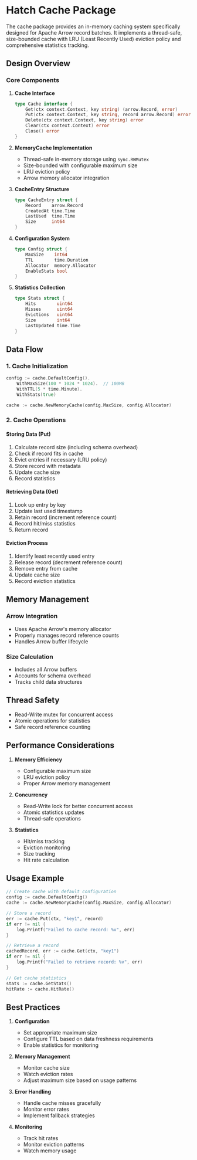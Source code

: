 # Hatch Cache Package

The cache package provides an in-memory caching system specifically designed for Apache Arrow record batches. It implements a thread-safe, size-bounded cache with LRU (Least Recently Used) eviction policy and comprehensive statistics tracking.

## Design Overview

### Core Components

1. **Cache Interface**

   ```go
   type Cache interface {
       Get(ctx context.Context, key string) (arrow.Record, error)
       Put(ctx context.Context, key string, record arrow.Record) error
       Delete(ctx context.Context, key string) error
       Clear(ctx context.Context) error
       Close() error
   }
   ```

2. **MemoryCache Implementation**
   - Thread-safe in-memory storage using `sync.RWMutex`
   - Size-bounded with configurable maximum size
   - LRU eviction policy
   - Arrow memory allocator integration

3. **CacheEntry Structure**

   ```go
   type CacheEntry struct {
       Record    arrow.Record
       CreatedAt time.Time
       LastUsed  time.Time
       Size      int64
   }
   ```

4. **Configuration System**

   ```go
   type Config struct {
       MaxSize    int64
       TTL        time.Duration
       Allocator  memory.Allocator
       EnableStats bool
   }
   ```

5. **Statistics Collection**

   ```go
   type Stats struct {
       Hits        uint64
       Misses      uint64
       Evictions   uint64
       Size        int64
       LastUpdated time.Time
   }
   ```

## Data Flow

### 1. Cache Initialization

```go
config := cache.DefaultConfig().
    WithMaxSize(100 * 1024 * 1024).  // 100MB
    WithTTL(5 * time.Minute).
    WithStats(true)

cache := cache.NewMemoryCache(config.MaxSize, config.Allocator)
```

### 2. Cache Operations

#### Storing Data (Put)

1. Calculate record size (including schema overhead)
2. Check if record fits in cache
3. Evict entries if necessary (LRU policy)
4. Store record with metadata
5. Update cache size
6. Record statistics

#### Retrieving Data (Get)

1. Look up entry by key
2. Update last used timestamp
3. Retain record (increment reference count)
4. Record hit/miss statistics
5. Return record

#### Eviction Process

1. Identify least recently used entry
2. Release record (decrement reference count)
3. Remove entry from cache
4. Update cache size
5. Record eviction statistics

## Memory Management

### Arrow Integration

- Uses Apache Arrow's memory allocator
- Properly manages record reference counts
- Handles Arrow buffer lifecycle

### Size Calculation

- Includes all Arrow buffers
- Accounts for schema overhead
- Tracks child data structures

## Thread Safety

- Read-Write mutex for concurrent access
- Atomic operations for statistics
- Safe record reference counting

## Performance Considerations

1. **Memory Efficiency**
   - Configurable maximum size
   - LRU eviction policy
   - Proper Arrow memory management

2. **Concurrency**
   - Read-Write lock for better concurrent access
   - Atomic statistics updates
   - Thread-safe operations

3. **Statistics**
   - Hit/miss tracking
   - Eviction monitoring
   - Size tracking
   - Hit rate calculation

## Usage Example

```go
// Create cache with default configuration
config := cache.DefaultConfig()
cache := cache.NewMemoryCache(config.MaxSize, config.Allocator)

// Store a record
err := cache.Put(ctx, "key1", record)
if err != nil {
    log.Printf("Failed to cache record: %v", err)
}

// Retrieve a record
cachedRecord, err := cache.Get(ctx, "key1")
if err != nil {
    log.Printf("Failed to retrieve record: %v", err)
}

// Get cache statistics
stats := cache.GetStats()
hitRate := cache.HitRate()
```

## Best Practices

1. **Configuration**
   - Set appropriate maximum size
   - Configure TTL based on data freshness requirements
   - Enable statistics for monitoring

2. **Memory Management**
   - Monitor cache size
   - Watch eviction rates
   - Adjust maximum size based on usage patterns

3. **Error Handling**
   - Handle cache misses gracefully
   - Monitor error rates
   - Implement fallback strategies

4. **Monitoring**
   - Track hit rates
   - Monitor eviction patterns
   - Watch memory usage
